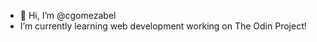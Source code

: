 - 👋 Hi, I’m @cgomezabel
- I’m currently learning web development working on The Odin Project!


<!---
cgomezabel/cgomezabel is a ✨ special ✨ repository because its `README.md` (this file) appears on your GitHub profile.
You can click the Preview link to take a look at your changes.
--->
